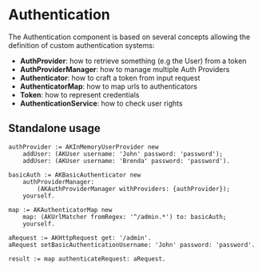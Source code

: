 # Authentication

The Authentication component is based on several concepts allowing the definition of custom authentication systems:

* **AuthProvider**: how to retrieve something (e.g the User) from a token
* **AuthProviderManager**: how to manage multiple Auth Providers
* **Authenticator**: how to craft a token from input request
* **AuthenticatorMap**: how to map urls to authenticators
* **Token**: how to represent credentials
* **AuthenticationService**: how to check user rights


## Standalone usage

```smalltalk
authProvider := AKInMemoryUserProvider new
	addUser: (AKUser username: 'John' password: 'password');
	addUser: (AKUser username: 'Brenda' password: 'password').
		
basicAuth := AKBasicAuthenticator new
    authProviderManager:
        (AKAuthProviderManager withProviders: {authProvider});
    yourself.
	
map := AKAuthenticatorMap new
    map: (AKUrlMatcher fromRegex: '^/admin.*') to: basicAuth;
    yourself.

aRequest := AKHttpRequest get: '/admin'.
aRequest setBasicAuthenticationUsername: 'John' password: 'password'.

result := map authenticateRequest: aRequest.

```
